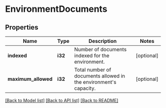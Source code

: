 # EnvironmentDocuments

## Properties
Name | Type | Description | Notes
------------ | ------------- | ------------- | -------------
**indexed** | **i32** | Number of documents indexed for the environment. | [optional] 
**maximum_allowed** | **i32** | Total number of documents allowed in the environment's capacity. | [optional] 

[[Back to Model list]](../README.md#documentation-for-models) [[Back to API list]](../README.md#documentation-for-api-endpoints) [[Back to README]](../README.md)


